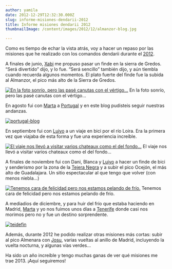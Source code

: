 ```yaml
---
author: yamila
date: 2012-12-29T12:32:30.000Z
slug: informe-misiones-dendarii-2012
title: Informe misiones dendarii 2012
thumbnailImage: /content/images/2012/12/almanzor-blog.jpg

---
```



Como es tiempo de echar la vista atrás, voy a hacer un repaso por las misiones que he realizado con los comandos dendarii durante el [2012](http:/dendarii.es/category/2012/).

A finales de junio, [Xabi](http:/xabimoon.blogspot.com.es/) me propuso pasar un finde en la sierra de Gredos. “Será divertido” dijo, y lo fue. “Será sencillo” también dijo, y aún tiembla cuando recuerda algunos momentos. El plato fuerte del finde fue la subida al Almanzor, el pico más alto de la Sierra de Gredos.

[![En la foto sonrío, pero las pasé canutas con el vértigo...](/content/images/2012/12/almanzor-blog.jpg#small)](/content/images/2012/12/almanzor-blog.jpg#full)
En la foto sonrío, pero las pasé canutas con el vértigo…

En agosto fui con [Marta](http:/twitter.com/nielisse) a [Portugal](http:/dendarii.es/tag/portugal/) y en este blog pudisteis seguir nuestras andanzas.

[![portugal-blog](/content/images/2012/12/portugal-blog.jpg#small)](/content/images/2012/12/portugal-blog.jpg#full)

En septiembre fui con [Luiyo](http:/twitter.com/luiyo) a un viaje en bici por el río Loira. Era la primera vez que viajaba de esta forma y fue una experiencia increíble.

[![El viaje nos llevó a visitar varios chateaux como el del fondo...](/content/images/2012/12/loira-blog.jpg#small)](/content/images/2012/12/loira-blog.jpg#full)
El viaje nos llevó a visitar varios chateaux como el del fondo…

A finales de noviembre fui con Dani, Blanca y [Luiyo](http:/twitter.com/luiyo) a hacer un finde de bici y senderismo por la zona de la [Tejera Negra](http:/dendarii.es/tag/guadalajara/) y a subir el pico Ocejón, el más alto de Guadalajara. Un sitio espectacular al que tengo que volver (con menos niebla…)

[![Tenemos cara de felicidad pero nos estamos pelando de frío.](/content/images/2012/11/p1040738-copy.jpg#small)](/content/images/2012/11/p1040738-copy.jpg#full)
Tenemos cara de felicidad pero nos estamos pelando de frío.

A mediadios de diciembre, y para huir del frío que estaba haciendo en Madrid, [Marta](http:/twitter.com/nielisse) y yo nos fuimos unos días a [Tenerife](http:/dendarii.es/tag/tenerife/) donde casi nos morimos pero no y fue un destino sorprendente.

[![teidefin](/content/images/2012/12/teidefin.jpg#small)](/content/images/2012/12/teidefin.jpg#full)

Además, durante 2012 he podido realizar otras misiones más cortas: subir al pico Almenara con [Josu](http:/twitter.com/eleder_), varias vueltas al anillo de Madrid, incluyendo la vuelta nocturna, y algunas vías verdes…

Ha sido un año increíble y tengo muchas ganas de ver qué misiones me trae 2013. ¡Aquí seguiremos!


